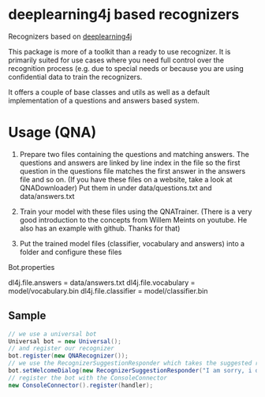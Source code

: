 # deeplearning4j based recognizers

Recognizers based on [deeplearning4j](https://deeplearning4j.org/) 

This package is more of a toolkit than a ready to use recognizer. It is primarily suited for use cases where you need 
full control over the recognition process (e.g. due to special needs or because you are using confidential data to train
the recognizers.

It offers a couple of base classes and utils as well as a default implementation of a questions and answers based system.

# Usage (QNA)

1. Prepare two files containing the questions and matching answers. The questions and answers are linked by line index in the file so the first question in the questions file matches the first answer in the answers file and so on.
(If you have these files on a website, take a look at QNADownloader)
Put them in under data/questions.txt and data/answers.txt
    
2. Train your model with these files using the QNATrainer. 
(There is a very good introduction to the concepts from Willem Meints on youtube. He also has an example with github. Thanks for that)

3. Put the trained model files (classifier, vocabulary and answers) into a folder and configure these files 

Bot.properties

dl4j.file.answers = data/answers.txt
dl4j.file.vocabulary = model/vocabulary.bin
dl4j.file.classifier = model/classifier.bin
 


## Sample
```java
// we use a universal bot
Universal bot = new Universal();
// and register our recognizer
bot.register(new QNARecognizer());
// we use the RecognizerSuggestionResponder which takes the suggested responses from the recognizer or the default anser
bot.setWelcomeDialog(new RecognizerSuggestionResponder("I am sorry, i do not know the answer to this"));
// register the bot with the ConsoleConnector
new ConsoleConnector().register(handler);
```